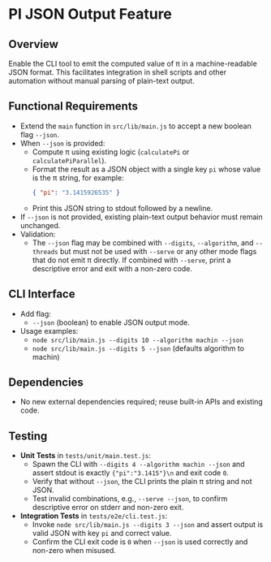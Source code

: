 # PI JSON Output Feature

## Overview
Enable the CLI tool to emit the computed value of π in a machine-readable JSON format. This facilitates integration in shell scripts and other automation without manual parsing of plain-text output.

## Functional Requirements

- Extend the `main` function in `src/lib/main.js` to accept a new boolean flag `--json`.
- When `--json` is provided:
  - Compute π using existing logic (`calculatePi` or `calculatePiParallel`).
  - Format the result as a JSON object with a single key `pi` whose value is the π string, for example:
    ```json
    { "pi": "3.1415926535" }
    ```
  - Print this JSON string to stdout followed by a newline.
- If `--json` is not provided, existing plain-text output behavior must remain unchanged.
- Validation:
  - The `--json` flag may be combined with `--digits`, `--algorithm`, and `--threads` but must not be used with `--serve` or any other mode flags that do not emit π directly. If combined with `--serve`, print a descriptive error and exit with a non-zero code.

## CLI Interface

- Add flag:
  - `--json` (boolean) to enable JSON output mode.
- Usage examples:
  - `node src/lib/main.js --digits 10 --algorithm machin --json`
  - `node src/lib/main.js --digits 5 --json` (defaults algorithm to machin)

## Dependencies

- No new external dependencies required; reuse built-in APIs and existing code.

## Testing

- **Unit Tests** in `tests/unit/main.test.js`:
  - Spawn the CLI with `--digits 4 --algorithm machin --json` and assert stdout is exactly `{"pi":"3.1415"}\n` and exit code `0`.
  - Verify that without `--json`, the CLI prints the plain π string and not JSON.
  - Test invalid combinations, e.g., `--serve --json`, to confirm descriptive error on stderr and non-zero exit.
- **Integration Tests** in `tests/e2e/cli.test.js`:
  - Invoke `node src/lib/main.js --digits 3 --json` and assert output is valid JSON with key `pi` and correct value.
  - Confirm the CLI exit code is `0` when `--json` is used correctly and non-zero when misused.

